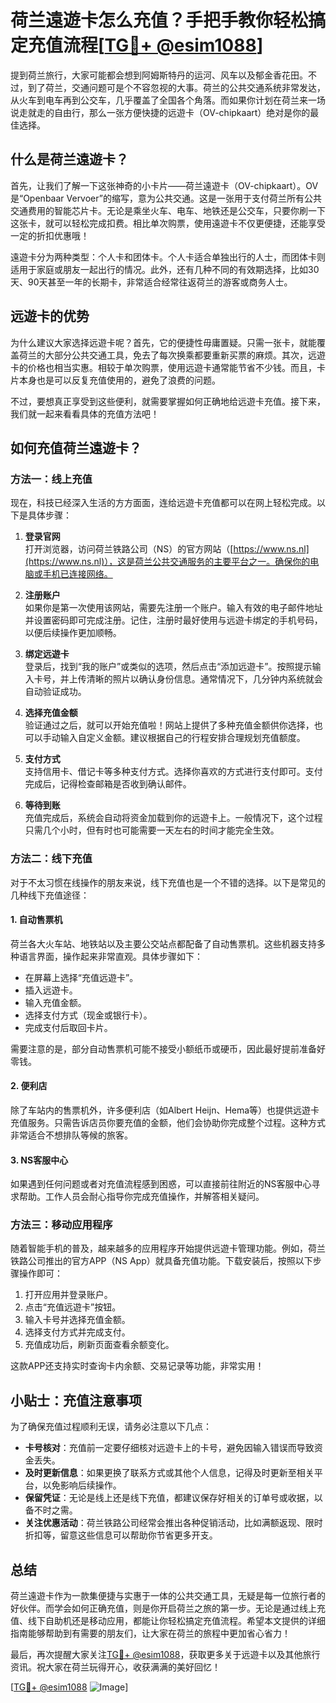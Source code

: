 # 荷兰遠遊卡怎么充值？手把手教你轻松搞定充值流程[[TG💪+ @esim1088](https://t.me/s/esim1088)]

提到荷兰旅行，大家可能都会想到阿姆斯特丹的运河、风车以及郁金香花田。不过，到了荷兰，交通问题可是个不容忽视的大事。荷兰的公共交通系统非常发达，从火车到电车再到公交车，几乎覆盖了全国各个角落。而如果你计划在荷兰来一场说走就走的自由行，那么一张方便快捷的远遊卡（OV-chipkaart）绝对是你的最佳选择。

## 什么是荷兰遠遊卡？

首先，让我们了解一下这张神奇的小卡片——荷兰遠遊卡（OV-chipkaart）。OV是“Openbaar Vervoer”的缩写，意为公共交通。这是一张用于支付荷兰所有公共交通费用的智能芯片卡。无论是乘坐火车、电车、地铁还是公交车，只要你刷一下这张卡，就可以轻松完成扣费。相比单次购票，使用遠遊卡不仅更便捷，还能享受一定的折扣优惠哦！

遠遊卡分为两种类型：个人卡和团体卡。个人卡适合单独出行的人士，而团体卡则适用于家庭或朋友一起出行的情况。此外，还有几种不同的有效期选择，比如30天、90天甚至一年的长期卡，非常适合经常往返荷兰的游客或商务人士。

## 远遊卡的优势

为什么建议大家选择远遊卡呢？首先，它的便捷性毋庸置疑。只需一张卡，就能覆盖荷兰的大部分公共交通工具，免去了每次换乘都要重新买票的麻烦。其次，远遊卡的价格也相当实惠。相较于单次购票，使用远遊卡通常能节省不少钱。而且，卡片本身也是可以反复充值使用的，避免了浪费的问题。

不过，要想真正享受到这些便利，就需要掌握如何正确地给远遊卡充值。接下来，我们就一起来看看具体的充值方法吧！

## 如何充值荷兰遠遊卡？

### 方法一：线上充值

现在，科技已经深入生活的方方面面，连给远遊卡充值都可以在网上轻松完成。以下是具体步骤：

1. **登录官网**  
   打开浏览器，访问荷兰铁路公司（NS）的官方网站（[https://www.ns.nl](https://www.ns.nl)），这是荷兰公共交通服务的主要平台之一。确保你的电脑或手机已连接网络。

2. **注册账户**  
   如果你是第一次使用该网站，需要先注册一个账户。输入有效的电子邮件地址并设置密码即可完成注册。记住，注册时最好使用与远遊卡绑定的手机号码，以便后续操作更加顺畅。

3. **绑定远遊卡**  
   登录后，找到“我的账户”或类似的选项，然后点击“添加远遊卡”。按照提示输入卡号，并上传清晰的照片以确认身份信息。通常情况下，几分钟内系统就会自动验证成功。

4. **选择充值金额**  
   验证通过之后，就可以开始充值啦！网站上提供了多种充值金额供你选择，也可以手动输入自定义金额。建议根据自己的行程安排合理规划充值额度。

5. **支付方式**  
   支持信用卡、借记卡等多种支付方式。选择你喜欢的方式进行支付即可。支付完成后，记得检查邮箱是否收到确认邮件。

6. **等待到账**  
   充值完成后，系统会自动将资金加载到你的远遊卡上。一般情况下，这个过程只需几个小时，但有时也可能需要一天左右的时间才能完全生效。

### 方法二：线下充值

对于不太习惯在线操作的朋友来说，线下充值也是一个不错的选择。以下是常见的几种线下充值途径：

#### 1. 自动售票机

荷兰各大火车站、地铁站以及主要公交站点都配备了自动售票机。这些机器支持多种语言界面，操作起来非常直观。具体步骤如下：

- 在屏幕上选择“充值远遊卡”。
- 插入远遊卡。
- 输入充值金额。
- 选择支付方式（现金或银行卡）。
- 完成支付后取回卡片。

需要注意的是，部分自动售票机可能不接受小额纸币或硬币，因此最好提前准备好零钱。

#### 2. 便利店

除了车站内的售票机外，许多便利店（如Albert Heijn、Hema等）也提供远遊卡充值服务。只需告诉店员你要充值的金额，他们会协助你完成整个过程。这种方式非常适合不想排队等候的旅客。

#### 3. NS客服中心

如果遇到任何问题或者对充值流程感到困惑，可以直接前往附近的NS客服中心寻求帮助。工作人员会耐心指导你完成充值操作，并解答相关疑问。

### 方法三：移动应用程序

随着智能手机的普及，越来越多的应用程序开始提供远遊卡管理功能。例如，荷兰铁路公司推出的官方APP（NS App）就具备充值功能。下载安装后，按照以下步骤操作即可：

1. 打开应用并登录账户。
2. 点击“充值远遊卡”按钮。
3. 输入卡号并选择充值金额。
4. 选择支付方式并完成支付。
5. 充值成功后，刷新页面查看余额变化。

这款APP还支持实时查询卡内余额、交易记录等功能，非常实用！

## 小贴士：充值注意事项

为了确保充值过程顺利无误，请务必注意以下几点：

- **卡号核对**：充值前一定要仔细核对远遊卡上的卡号，避免因输入错误而导致资金丢失。
- **及时更新信息**：如果更换了联系方式或其他个人信息，记得及时更新至相关平台，以免影响后续操作。
- **保留凭证**：无论是线上还是线下充值，都建议保存好相关的订单号或收据，以备不时之需。
- **关注优惠活动**：荷兰铁路公司经常会推出各种促销活动，比如满额返现、限时折扣等，留意这些信息可以帮助你节省更多开支。

## 总结

荷兰遠遊卡作为一款集便捷与实惠于一体的公共交通工具，无疑是每一位旅行者的好伙伴。而学会如何正确充值，则是你开启荷兰之旅的第一步。无论是通过线上充值、线下自助机还是移动应用，都能让你轻松搞定充值流程。希望本文提供的详细指南能够帮助到有需要的朋友们，让大家在荷兰的旅程中更加省心省力！

最后，再次提醒大家关注[TG💪+ @esim1088](https://t.me/s/esim1088)，获取更多关于远遊卡以及其他旅行资讯。祝大家在荷兰玩得开心，收获满满的美好回忆！

[[TG💪+ @esim1088](https://t.me/s/esim1088) ![Image](https://i.postimg.cc/4NQfJmqS/Snipaste-2025-05-13-00-14-12.png)]